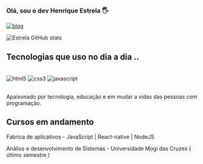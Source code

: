 ### Olá, sou o dev Henrique Estrela 🖐️

[![blog](https://img.shields.io/badge/LinkedIn-0077B5?style=for-the-badge&logo=linkedin&logoColor=white)](https://www.linkedin.com/in/henrique-e-499784140/)

![Estrela GitHub stats](https://github-readme-stats.vercel.app/api?username=DevEstrela&show_icons=true&theme=radical)


## Tecnologias que uso no dia a dia ..

<div style="display: inline_block"><br/>

<img align="center" alt="html5" src="https://img.shields.io/badge/HTML5-E34F26?style=for-the-badge&logo=html5&logoColor=white">
<img align="center" alt="css3" src="https://img.shields.io/badge/CSS3-1572B6?style=for-the-badge&logo=css3&logoColor=white">
<img align="center" alt="javascript" src="https://img.shields.io/badge/JavaScript-F7DF1E?style=for-the-badge&logo=javascript&logoColor=black">

</div><br/>

Apaixonado por tecnologia, educação e em mudar a vidas das pessoas com programação.

## Cursos em andamento
Fabrica de aplicativos - JavaScript | React-native | NodeJS

Análise e desenvolvimento de Sistemas - Universidade Mogi das Cruzes ( último semestre )



